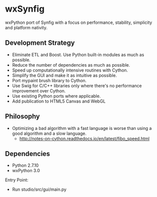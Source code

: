 wxSynfig
====================
wxPython port of Synfig with a focus on performance, stability, simplicity and platform nativity.

Development Strategy
--------------------
- Eliminate ETL and Boost. Use Python built-in modules as much as possible.
- Reduce the number of dependencies as much as possible.
- Speed up computationally intensive routines with Cython.
- Simplify the GUI and make it as intuitive as possible.
- Port mypaint brush library to Cython.
- Use Swig for C/C++ libraries only where there's no performance improvement over Cython.
- Use existing Python ports where applicable.
- Add publication to HTML5 Canvas and WebGL

Philosophy
------------
- Optimizing a bad algorithm with a fast language is worse than using a good algorithm and a slow language.
  - http://notes-on-cython.readthedocs.io/en/latest/fibo_speed.html

Dependencies
--------------
- Python 2.7.10
- wxPython 3.0


Entry Point:
- Run studio/src/gui/main.py

